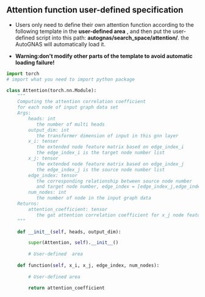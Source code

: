 ## Attention function user-defined specification

- Users only need to define their own attention function according to the following template in the **user-defined area** , and then put the user-defined script into this path: **autognas/search_space/attention/**. the AutoGNAS will automatically load it. 

- **Warning:don't modify other parts of the template to avoid automatic loading failure!**

```python
import torch
# import what you need to import python package

class Attention(torch.nn.Module):
    """
    Computing the attention correlation coefficient
    for each node of input graph data set
    Args:
        heads: int
           the number of multi heads
        output_dim: int
           the transformer dimension of input in this gnn layer
        x_i: tenser
           the extended node feature matrix based on edge_index_i
           the edge_index_i is the target node number list
        x_j: tensor
           the extended node feature matrix based on edge_index_j
           the edge_index_j is the source node number list
        edge_index: tensor
           the corresponding relationship between source node number
           and target node number, edge_index = [edge_index_j,edge_index_i]
        num_nodes: int
           the number of node in the input graph data
    Returns:
        attention_coefficient: tensor
           the gat attention correlation coefficient for x_j node feature matrix
    """

    def __init__(self, heads, output_dim):

        super(Attention, self).__init__()
        
        # User-defined  area
        
    def function(self, x_i, x_j, edge_index, num_nodes):
        
        # User-defined area

        return attention_coefficient
```

